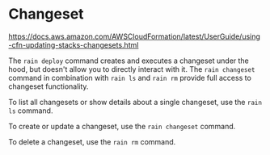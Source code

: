 # Changeset

https://docs.aws.amazon.com/AWSCloudFormation/latest/UserGuide/using-cfn-updating-stacks-changesets.html

The `rain deploy` command creates and executes a changeset under the hood, but
doesn't allow you to directly interact with it. The `rain changeset` command in
combination with `rain ls` and `rain rm` provide full access to changeset functionality.

To list all changesets or show details about a single changeset, use the `rain ls` command.

To create or update a changeset, use the `rain changeset` command.

To delete a changeset, use the `rain rm` command.


